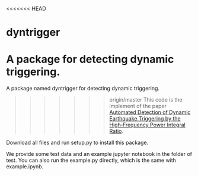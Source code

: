 <<<<<<< HEAD
# dyntrigger

A package for detecting dynamic triggering.
=======
A package named dyntrigger for detecting dynamic triggering.
>>>>>>> origin/master
This code is the implement of the paper [Automated Detection of Dynamic Earthquake Triggering by the High‐Frequency Power Integral Ratio](https://agupubs.onlinelibrary.wiley.com/doi/full/10.1029/2019GL083913).

Download all files and run setup.py to install this package.

We provide some test data and an example jupyter notebook in the folder of test. You can also run the example.py directly, which is the same with example.ipynb. 
